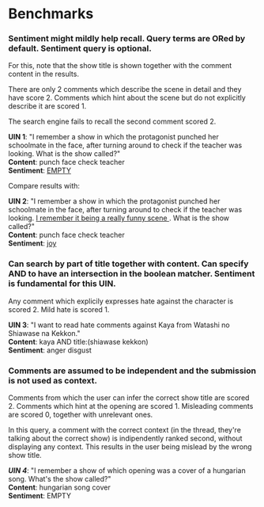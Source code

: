 # Benchmarks


### Sentiment might mildly help recall. Query terms are ORed by default. Sentiment query is optional.
For this, note that the show title is shown together with the comment content in the results.

There are only 2 comments which describe the scene in detail and they have score 2.
Comments which hint about the scene but do not explicitly describe it are scored 1.

The search engine fails to recall the second comment scored 2.

**UIN 1**: "I remember a show in which the protagonist punched her schoolmate in the face, after turning around to check if the teacher was looking. What is the show called?" <br/>
**Content**: punch face check teacher <br/>
**Sentiment**: <ins>EMPTY</ins>

Compare results with:

**UIN 2**: "I remember a show in which the protagonist punched her schoolmate in the face, after turning around to check if the teacher was looking. <ins>I remember it being a really funny scene </ins>. What is the show called?" <br/>
**Content**: punch face check teacher <br/>
**Sentiment**: <ins>joy</ins>


### Can search by part of title together with content. Can specify AND to have an intersection in the boolean matcher. Sentiment is fundamental for this UIN.
Any comment which explicily expresses hate against the character is scored 2.
Mild hate is scored 1.

**UIN 3**: "I want to read hate comments against Kaya from Watashi no Shiawase na Kekkon." <br/>
**Content**: kaya AND title:(shiawase kekkon) <br/>
**Sentiment**: anger disgust


### Comments are assumed to be independent and the submission is not used as context.
Comments from which the user can infer the correct show title are scored 2.
Comments which hint at the opening are scored 1.
Misleading comments are scored 0, together with unrelevant ones.

In this query, a comment with the correct context (in the thread, they're talking about the correct show) is indipendently ranked second, without displaying any context.
This results in the user being mislead by the wrong show title.

***UIN 4***: "I remember a show of which opening was a cover of a hungarian song. What's the show called?" <br/>
**Content**: hungarian song cover <br/>
**Sentiment**: EMPTY <br/>


